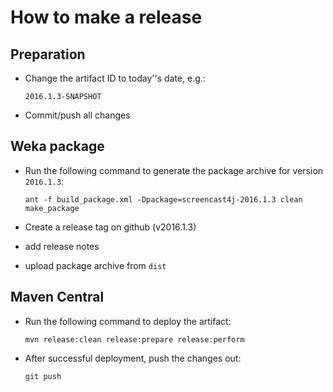 How to make a release
=====================

Preparation
-----------

* Change the artifact ID to today''s date, e.g.:

  ```
  2016.1.3-SNAPSHOT
  ```

* Commit/push all changes


Weka package
------------

* Run the following command to generate the package archive for version `2016.1.3`:

  ```
  ant -f build_package.xml -Dpackage=screencast4j-2016.1.3 clean make_package
  ```

* Create a release tag on github (v2016.1.3)
* add release notes
* upload package archive from `dist`


Maven Central
-------------

* Run the following command to deploy the artifact:

  ```
  mvn release:clean release:prepare release:perform
  ```

* After successful deployment, push the changes out:

  ```
  git push
  ```

